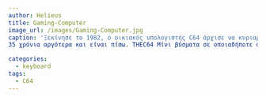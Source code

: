```yaml
---
author: Helieus
title: Gaming-Computer
image_url: /images/Gaming-Computer.jpg
caption: 'Ξεκίνησε το 1982, ο οικιακός υπολογιστής C64 άρχισε να κυριαρχεί στη σκηνή του σπιτιού σε όλη τη δεκαετία του '80. Εκατομμύρια μονάδες πωλήθηκαν σε ολόκληρο τον κόσμο και έχουν ιδιαίτερη θέση στις καρδιές των πρώην ιδιοκτητών τους.
35 χρόνια αργότερα και είναι πίσω. THEC64 Μίνι βύσματα σε οποιαδήποτε σύγχρονη τηλεόραση μέσω της θύρας HDMI και οι παίκτες μπορούν να παίξουν οποιοδήποτε από τα 64 κλασικά προεγκατεστημένα παιχνίδια με άδεια χρήσης. Αυτό περιλαμβάνει παιχνίδια από αρχικούς θρυλικούς προγραμματιστές και εκδότες όπως Epyx, Gremlin Graphics, Hewson και The Bitmap Brothers. και να καυχηθεί τίτλους όπως παιχνίδια της Καλιφόρνια, Speedball 2: Brutal Deluxe, Paradroid και Αδύνατη αποστολή. Τα περισσότερα από αυτά βαθμολογήθηκαν πάνω από το 90% από κορυφαίες εκδόσεις της ημέρας, με πολλά βραβευμένα πολυπόθητα βραβεία. Από τον αθλητισμό έως τους σκοπευτές, τα πλατφόρμες στα γρίφους, υπάρχει πληθώρα τίτλων για να κρατάτε τον πιο απαιτητικό ρετρό ενθουσιώδη ευτυχισμένο.'

categories:
  - keyboard
tags:
  - C64
---
```

